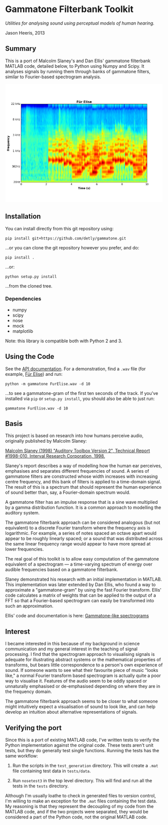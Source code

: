 Gammatone Filterbank Toolkit
============================

*Utilities for analysing sound using perceptual models of human hearing.*

Jason Heeris, 2013

Summary
-------

This is a port of Malcolm Slaney's and Dan Ellis' gammatone filterbank MATLAB
code, detailed below, to Python using Numpy and Scipy. It analyses signals by
running them through banks of gammatone filters, similar to Fourier-based
spectrogram analysis.

![Gammatone-based spectrogram of Für Elise](doc/FurElise.png)

Installation
------------

You can install directly from this git repository using:

```text
pip install git+https://github.com/detly/gammatone.git
```

...or you can clone the git repository however you prefer, and do:

```text
pip install .
```

...or:

```
python setup.py install
```

...from the cloned tree.

### Dependencies

 - numpy
 - scipy
 - nose
 - mock
 - matplotlib

 Note: this library is compatible both with Python 2 and 3.

Using the Code
--------------

See the [API documentation](http://detly.github.io/gammatone/). For a
demonstration, find a `.wav` file (for example,
[Für Elise](http://heeris.id.au/samples/FurElise.wav)) and run:

```text
python -m gammatone FurElise.wav -d 10
```

...to see a gammatone-gram of the first ten seconds of the track. If you've
installed via `pip` or `setup.py install`, you should also be able to just run:

```text
gammatone FurElise.wav -d 10
```

Basis
-----

This project is based on research into how humans perceive audio, originally
published by Malcolm Slaney:

[Malcolm Slaney (1998) "Auditory Toolbox Version 2", Technical Report #1998-010,
Interval Research Corporation, 1998.](
http://cobweb.ecn.purdue.edu/~malcolm/interval/1998-010/
)

Slaney's report describes a way of modelling how the human ear perceives,
emphasises and separates different frequencies of sound. A series of gammatone
filters are constructed whose width increases with increasing centre frequency,
and this bank of filters is applied to a time-domain signal. The result of this
is a spectrum that should represent the human experience of sound better than,
say, a Fourier-domain spectrum would.

A gammatone filter has an impulse response that is a sine wave multiplied by a
gamma distribution function. It is a common approach to modelling the auditory
system.

The gammatone filterbank approach can be considered analogous (but not
equivalent) to a discrete Fourier transform where the frequency axis is
logarithmic. For example, a series of notes spaced an octave apart would appear
to be roughly linearly spaced; or a sound that was distributed across the same
linear frequency range would appear to have more spread at lower frequencies.

The real goal of this toolkit is to allow easy computation of the gammatone
equivalent of a spectrogram — a time-varying spectrum of energy over audible
frequencies based on a gammatone filterbank.

Slaney demonstrated his research with an initial implementation in MATLAB. This
implementation was later extended by Dan Ellis, who found a way to approximate a
"gammatone-gram" by using the fast Fourier transform. Ellis' code calculates a
matrix of weights that can be applied to the output of a FFT so that a
Fourier-based spectrogram can easily be transformed into such an approximation.

Ellis' code and documentation is here: [Gammatone-like spectrograms](
http://labrosa.ee.columbia.edu/matlab/gammatonegram/
)

Interest
--------

I became interested in this because of my background in science communication
and my general interest in the teaching of signal processing. I find that the
spectrogram approach to visualising signals is adequate for illustrating
abstract systems or the mathematical properties of transforms, but bears little
correspondence to a person's own experience of sound. If someone wants to see
what their favourite piece of music "looks like," a normal Fourier transform
based spectrogram is actually quite a poor way to visualise it. Features of the
audio seem to be oddly spaced or unnaturally emphasised or de-emphasised
depending on where they are in the frequency domain.

The gammatone filterbank approach seems to be closer to what someone might
intuitively expect a visualisation of sound to look like, and can help develop
an intuition about alternative representations of signals.

Verifying the port
------------------

Since this is a port of existing MATLAB code, I've written tests to verify the
Python implementation against the original code. These tests aren't unit tests,
but they do generally test single functions. Running the tests has the same
workflow:

  1. Run the scripts in the `test_generation` directory. This will create a
     `.mat` file containing test data in `tests/data`.

  2. Run `nosetest3` in the top level directory. This will find and run all the
     tests in the `tests` directory.

Although I'm usually loathe to check in generated files to version control, I'm
willing to make an exception for the `.mat` files containing the test data. My
reasoning is that they represent the decoupling of my code from the MATLAB code,
and if the two projects were separated, they would be considered a part of the
Python code, not the original MATLAB code.


